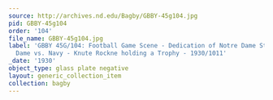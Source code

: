 ```yaml
---
source: http://archives.nd.edu/Bagby/GBBY-45g104.jpg
pid: GBBY-45g104
order: '104'
file_name: GBBY-45g104.jpg
label: 'GBBY 45G/104: Football Game Scene - Dedication of Notre Dame Stadium, Notre
  Dame vs. Navy - Knute Rockne holding a Trophy - 1930/1011'
_date: '1930'
object_type: glass plate negative
layout: generic_collection_item
collection: bagby
---
```

